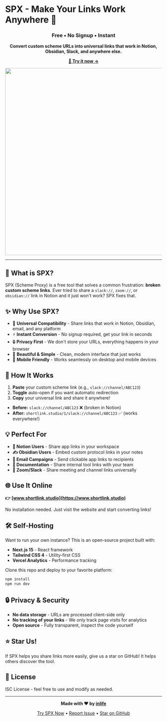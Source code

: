 # SPX - Make Your Links Work Anywhere 🔗

<div align="center">

### Free • No Signup • Instant

**Convert custom scheme URLs into universal links that work in Notion, Obsidian, Slack, and anywhere else.**

[**🚀 Try it now →**](https://www.shortlink.studio)

<img src="https://www.shortlink.studio/preview.png" width="600" />

</div>

---

## 🎯 What is SPX?

SPX (Scheme Proxy) is a free tool that solves a common frustration: **broken custom scheme links**. Ever tried to share a `slack://`, `zoom://`, or `obsidian://` link in Notion and it just won't work? SPX fixes that.

## ✨ Why Use SPX?

- 🔗 **Universal Compatibility** - Share links that work in Notion, Obsidian, email, and any platform
- ⚡ **Instant Conversion** - No signup required, get your link in seconds
- 🔒 **Privacy First** - We don't store your URLs, everything happens in your browser
- 🎨 **Beautiful & Simple** - Clean, modern interface that just works
- 📱 **Mobile Friendly** - Works seamlessly on desktop and mobile devices

## 🚀 How It Works

1. **Paste** your custom scheme link (e.g., `slack://channel/ABC123`)
2. **Toggle** auto-open if you want automatic redirection
3. **Copy** your universal link and share it anywhere!

* **Before:** `slack://channel/ABC123` ❌ (broken in Notion)
* **After:** `shortlink.studio/1/slack://channel/ABC123` ✅ (works everywhere!)

## 💡 Perfect For

- **📝 Notion Users** - Share app links in your workspace
- **✍️ Obsidian Users** - Embed custom protocol links in your notes
- **📧 Email Campaigns** - Send clickable app links to recipients
- **💼 Documentation** - Share internal tool links with your team
- **🎥 Zoom/Slack** - Share meeting and channel links universally

## 🌐 Use It Online

**👉 [www.shortlink.studio](https://www.shortlink.studio)**

No installation needed. Just visit the website and start converting links!

## 🛠️ Self-Hosting

Want to run your own instance? This is an open-source project built with:

- **Next.js 15** - React framework
- **Tailwind CSS 4** - Utility-first CSS
- **Vercel Analytics** - Performance tracking

Clone this repo and deploy to your favorite platform:

```bash
npm install
npm run dev
```

## 🔒 Privacy & Security

- **No data storage** - URLs are processed client-side only
- **No tracking of your links** - We only track page visits for analytics
- **Open source** - Fully transparent, inspect the code yourself

## ⭐ Star Us!

If SPX helps you share links more easily, give us a star on GitHub! It helps others discover the tool.

## 📄 License

ISC License - feel free to use and modify as needed.

---

<div align="center">

**Made with ❤️ by [inlife](https://twitter.com/inlife360)**

[Try SPX Now](https://www.shortlink.studio) • [Report Issue](https://github.com/inlife/spx/issues) • [Star on GitHub](https://github.com/inlife/spx)

</div>
